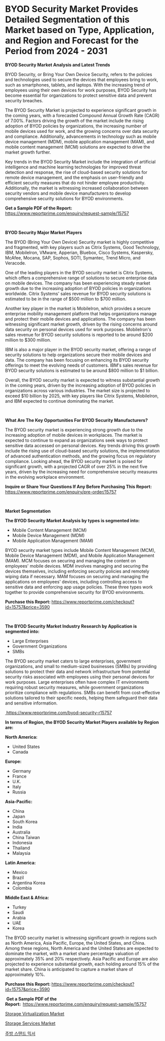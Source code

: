 <p><h1>BYOD Security Market Provides Detailed Segmentation of this Market based on Type, Application, and Region and Forecast for the Period from 2024 - 2031</h1></p><p><strong>BYOD Security Market Analysis and Latest Trends</strong></p>
<p><p>BYOD Security, or Bring Your Own Device Security, refers to the policies and technologies used to secure the devices that employees bring to work, such as smartphones, tablets, and laptops. With the increasing trend of employees using their own devices for work purposes, BYOD Security has become essential for organizations to protect sensitive data and prevent security breaches.</p><p>The BYOD Security Market is projected to experience significant growth in the coming years, with a forecasted Compound Annual Growth Rate (CAGR) of 7.00%. Factors driving the growth of the market include the rising adoption of BYOD policies by organizations, the increasing number of mobile devices used for work, and the growing concerns over data security and compliance. Additionally, advancements in technology such as mobile device management (MDM), mobile application management (MAM), and mobile content management (MCM) solutions are expected to drive the market growth further.</p><p>Key trends in the BYOD Security Market include the integration of artificial intelligence and machine learning technologies for improved threat detection and response, the rise of cloud-based security solutions for remote device management, and the emphasis on user-friendly and efficient security measures that do not hinder employee productivity. Additionally, the market is witnessing increased collaboration between security vendors and mobile device manufacturers to develop comprehensive security solutions for BYOD environments.</p></p>
<p><strong>Get a Sample PDF of the Report:&nbsp;</strong> <a href="https://www.reportprime.com/enquiry/request-sample/15757">https://www.reportprime.com/enquiry/request-sample/15757</a></p>
<p>&nbsp;</p>
<p><strong>BYOD Security Major Market Players</strong></p>
<p><p>The BYOD (Bring Your Own Device) Security market is highly competitive and fragmented, with key players such as Citrix Systems, Good Technology, IBM, MobileIron, VMware, Apperian, Bluebox, Cisco Systems, Kaspersky, McAfee, Mocana, SAP, Sophos, SOTI, Symantec, Trend Micro, and Veracode.</p><p>One of the leading players in the BYOD security market is Citrix Systems, which offers a comprehensive range of solutions to secure enterprise data on mobile devices. The company has been experiencing steady market growth due to the increasing adoption of BYOD policies in organizations worldwide. Citrix Systems' sales revenue for BYOD security solutions is estimated to be in the range of $500 million to $700 million.</p><p>Another key player in the market is MobileIron, which provides a secure enterprise mobility management platform that helps organizations manage and protect their mobile devices and applications. The company has been witnessing significant market growth, driven by the rising concerns around data security on personal devices used for work purposes. MobileIron's sales revenue for BYOD security solutions is reported to be around $200 million to $300 million.</p><p>IBM is also a major player in the BYOD security market, offering a range of security solutions to help organizations secure their mobile devices and data. The company has been focusing on enhancing its BYOD security offerings to meet the evolving needs of customers. IBM's sales revenue for BYOD security solutions is estimated to be around $800 million to $1 billion.</p><p>Overall, the BYOD security market is expected to witness substantial growth in the coming years, driven by the increasing adoption of BYOD policies in organizations across various industries. The market size is projected to exceed $10 billion by 2025, with key players like Citrix Systems, MobileIron, and IBM expected to continue dominating the market.</p></p>
<p>&nbsp;</p>
<p><strong>What Are The Key Opportunities For BYOD Security Manufacturers?</strong></p>
<p><p>The BYOD security market is experiencing strong growth due to the increasing adoption of mobile devices in workplaces. The market is expected to continue to expand as organizations seek ways to protect sensitive data accessed on personal devices. Key trends driving this growth include the rising use of cloud-based security solutions, the implementation of advanced authentication methods, and the growing focus on regulatory compliance. Looking ahead, the BYOD security market is poised for significant growth, with a projected CAGR of over 25% in the next five years, driven by the increasing need for comprehensive security measures in the evolving workplace environment.</p></p>
<p><strong>Inquire or Share Your Questions If Any Before Purchasing This Report:</strong> <a href="https://www.reportprime.com/enquiry/pre-order/15757">https://www.reportprime.com/enquiry/pre-order/15757</a></p>
<p>&nbsp;</p>
<p><strong>Market Segmentation</strong></p>
<p><strong>The BYOD Security Market Analysis by types is segmented into:</strong></p>
<p><ul><li>Mobile Content Management (MCM)</li><li>Mobile Device Management (MDM)</li><li>Mobile Application Management (MAM)</li></ul></p>
<p><p>BYOD security market types include Mobile Content Management (MCM), Mobile Device Management (MDM), and Mobile Application Management (MAM). MCM focuses on securing and managing the content on employees' mobile devices. MDM involves managing and securing the devices themselves, including enforcing security policies and remotely wiping data if necessary. MAM focuses on securing and managing the applications on employees' devices, including controlling access to sensitive data and enforcing app usage policies. These three types work together to provide comprehensive security for BYOD environments.</p></p>
<p><strong>Purchase this Report:&nbsp;</strong><a href="https://www.reportprime.com/checkout?id=15757&price=3590">https://www.reportprime.com/checkout?id=15757&price=3590</a></p>
<p>&nbsp;</p>
<p><strong>The BYOD Security Market Industry Research by Application is segmented into:</strong></p>
<p><ul><li>Large Enterprises</li><li>Government Organizations</li><li>SMBs</li></ul></p>
<p><p>The BYOD security market caters to large enterprises, government organizations, and small to medium-sized businesses (SMBs) by providing solutions to protect their data and network infrastructure from potential security risks associated with employees using their personal devices for work purposes. Large enterprises often have complex IT environments requiring robust security measures, while government organizations prioritize compliance with regulations. SMBs can benefit from cost-effective solutions tailored to their specific needs, helping them safeguard their data and sensitive information.</p></p>
<p><a href="https://www.reportprime.com/byod-security-r15757">&nbsp;https://www.reportprime.com/byod-security-r15757</a></p>
<p><strong>In terms of Region, the BYOD Security Market Players available by Region are:</strong></p>
<p>
    <p> <strong> North America: </strong>
        <ul>
            <li>United States</li>
            <li>Canada</li>
        </ul>
        </p> 
    <p> <strong> Europe: </strong>
        <ul>
            <li>Germany</li>
            <li>France</li>
            <li>U.K.</li>
            <li>Italy</li>
            <li>Russia</li>
        </ul>
        </p> 
    <p> <strong> Asia-Pacific: </strong>
        <ul>
            <li>China</li>
            <li>Japan</li>
            <li>South Korea</li>
            <li>India</li>
            <li>Australia</li>
            <li>China Taiwan</li>
            <li>Indonesia</li>
            <li>Thailand</li>
            <li>Malaysia</li>
        </ul>
        </p> 
    <p> <strong> Latin America: </strong>
        <ul>
            <li>Mexico</li>
            <li>Brazil</li>
            <li>Argentina Korea</li>
            <li>Colombia</li>
        </ul>
        </p> 
    <p> <strong> Middle East & Africa: </strong>
        <ul>
            <li>Turkey</li>
            <li>Saudi</li>
            <li>Arabia</li>
            <li>UAE</li>
            <li>Korea</li>
        </ul>
    </p>
    </p>
<p><p>The BYOD security market is witnessing significant growth in regions such as North America, Asia Pacific, Europe, the United States, and China. Among these regions, North America and the United States are expected to dominate the market, with a market share percentage valuation of approximately 35% and 20% respectively. Asia Pacific and Europe are also projected to experience substantial growth, each holding around 15% of the market share. China is anticipated to capture a market share of approximately 10%.</p></p>
<p><strong>Purchase this Report: </strong><a href="https://www.reportprime.com/checkout?id=15757&price=3590">https://www.reportprime.com/checkout?id=15757&price=3590</a></p>
<p>&nbsp;<strong>Get a Sample PDF of the Report:&nbsp;&nbsp;</strong><a href="https://www.reportprime.com/enquiry/request-sample/15757">https://www.reportprime.com/enquiry/request-sample/15757</a></p>
<p><strong></strong></p>
<p><p><a href="https://github.com/DeonteStanton2023/Market-Research-Report-List-2/blob/main/storage-virtualization-market.md">Storage Virtualization Market</a></p><p><a href="https://github.com/Glendatilghmankmgz0rbhwpy/Market-Research-Report-List-3/blob/main/storage-services-market.md">Storage Services Market</a></p><p><a href="https://github.com/vskv4779xr1/Market-Research-Report-List-3/blob/main/1038857123214.md">주방 스탠드 믹서</a></p></p>